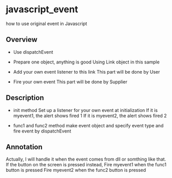 # javascript_event
how to use original event in Javascript

## Overview
- Use dispatchEvent

- Prepare one object, anything is good
  Using Link object in this sample

- Add your own event listener to this link
  This part will be done by User

- Fire your own event
  This part will be done by Supplier

## Description
- init method
  Set up a listener for your own event at initialization
  If it is myevent1, the alert shows fired 1
  If it is myevent2, the alert shows fired 2

- func1 and func2 method
 make event object and specify event type
 and fire event by dispatchEvent

## Annotation
Actually, I will handle it when the event comes from dll or somthing like that.
If the button on the screen is pressed instead,
Fire myevent1 when the func1 button is pressed
Fire myevent2 when the func2 button is pressed

